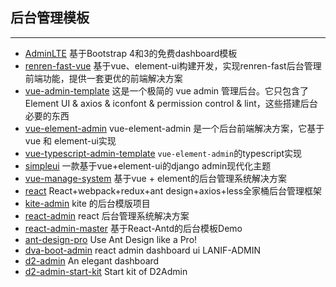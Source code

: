 ## 后台管理模板
------

* [AdminLTE](https://github.com/ColorlibHQ/AdminLTE) 基于Bootstrap 4和3的免费dashboard模板
* [renren-fast-vue](https://github.com/renrenio/renren-fast-vue) 基于vue、element-ui构建开发，实现renren-fast后台管理前端功能，提供一套更优的前端解决方案
* [vue-admin-template](https://github.com/PanJiaChen/vue-admin-template) 这是一个极简的 vue admin 管理后台。它只包含了 Element UI & axios & iconfont & permission control & lint，这些搭建后台必要的东西
* [vue-element-admin](https://github.com/PanJiaChen/vue-element-admin) vue-element-admin 是一个后台前端解决方案，它基于 vue 和 element-ui实现
* [vue-typescript-admin-template](https://github.com/Armour/vue-typescript-admin-template) `vue-element-admin`的typescript实现
* [simpleui](https://github.com/sea-team/simpleui) 一款基于vue+element-ui的django admin现代化主题
* [vue-manage-system](https://github.com/lin-xin/vue-manage-system) 基于vue + element的后台管理系统解决方案
* [react](https://github.com/duxianwei520/react) React+webpack+redux+ant design+axios+less全家桶后台管理框架
* [kite-admin](https://github.com/maoxiaoquan/kite-admin) kite 的后台模版项目
* [react-admin](https://github.com/yezihaohao/react-admin) react 后台管理系统解决方案
* [react-admin-master](https://github.com/z-9527/react-admin-master) 基于React-Antd的后台模板Demo
* [ant-design-pro](https://github.com/ant-design/ant-design-pro) Use Ant Design like a Pro!
* [dva-boot-admin](https://github.com/LANIF-UI/dva-boot-admin) react admin dashboard ui LANIF-ADMIN
* [d2-admin](https://github.com/d2-projects/d2-admin) An elegant dashboard
* [d2-admin-start-kit](https://github.com/d2-projects/d2-admin-start-kit) Start kit of D2Admin